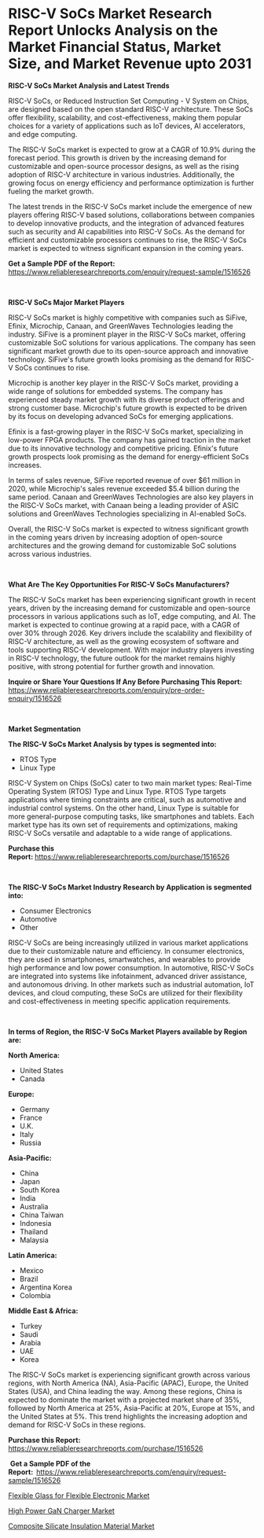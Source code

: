 <p><h1>RISC-V SoCs Market Research Report Unlocks Analysis on the Market Financial Status, Market Size, and Market Revenue upto 2031</h1></p><p><strong>RISC-V SoCs Market Analysis and Latest Trends</strong></p>
<p><p>RISC-V SoCs, or Reduced Instruction Set Computing - V System on Chips, are designed based on the open standard RISC-V architecture. These SoCs offer flexibility, scalability, and cost-effectiveness, making them popular choices for a variety of applications such as IoT devices, AI accelerators, and edge computing.</p><p>The RISC-V SoCs market is expected to grow at a CAGR of 10.9% during the forecast period. This growth is driven by the increasing demand for customizable and open-source processor designs, as well as the rising adoption of RISC-V architecture in various industries. Additionally, the growing focus on energy efficiency and performance optimization is further fueling the market growth.</p><p>The latest trends in the RISC-V SoCs market include the emergence of new players offering RISC-V based solutions, collaborations between companies to develop innovative products, and the integration of advanced features such as security and AI capabilities into RISC-V SoCs. As the demand for efficient and customizable processors continues to rise, the RISC-V SoCs market is expected to witness significant expansion in the coming years.</p></p>
<p><strong>Get a Sample PDF of the Report:&nbsp;</strong> <a href="https://www.reliableresearchreports.com/enquiry/request-sample/1516526">https://www.reliableresearchreports.com/enquiry/request-sample/1516526</a></p>
<p>&nbsp;</p>
<p><strong>RISC-V SoCs Major Market Players</strong></p>
<p><p>RISC-V SoCs market is highly competitive with companies such as SiFive, Efinix, Microchip, Canaan, and GreenWaves Technologies leading the industry. SiFive is a prominent player in the RISC-V SoCs market, offering customizable SoC solutions for various applications. The company has seen significant market growth due to its open-source approach and innovative technology. SiFive's future growth looks promising as the demand for RISC-V SoCs continues to rise.</p><p>Microchip is another key player in the RISC-V SoCs market, providing a wide range of solutions for embedded systems. The company has experienced steady market growth with its diverse product offerings and strong customer base. Microchip's future growth is expected to be driven by its focus on developing advanced SoCs for emerging applications.</p><p>Efinix is a fast-growing player in the RISC-V SoCs market, specializing in low-power FPGA products. The company has gained traction in the market due to its innovative technology and competitive pricing. Efinix's future growth prospects look promising as the demand for energy-efficient SoCs increases.</p><p>In terms of sales revenue, SiFive reported revenue of over $61 million in 2020, while Microchip's sales revenue exceeded $5.4 billion during the same period. Canaan and GreenWaves Technologies are also key players in the RISC-V SoCs market, with Canaan being a leading provider of ASIC solutions and GreenWaves Technologies specializing in AI-enabled SoCs.</p><p>Overall, the RISC-V SoCs market is expected to witness significant growth in the coming years driven by increasing adoption of open-source architectures and the growing demand for customizable SoC solutions across various industries.</p></p>
<p>&nbsp;</p>
<p><strong>What Are The Key Opportunities For RISC-V SoCs Manufacturers?</strong></p>
<p><p>The RISC-V SoCs market has been experiencing significant growth in recent years, driven by the increasing demand for customizable and open-source processors in various applications such as IoT, edge computing, and AI. The market is expected to continue growing at a rapid pace, with a CAGR of over 30% through 2026. Key drivers include the scalability and flexibility of RISC-V architecture, as well as the growing ecosystem of software and tools supporting RISC-V development. With major industry players investing in RISC-V technology, the future outlook for the market remains highly positive, with strong potential for further growth and innovation.</p></p>
<p><strong>Inquire or Share Your Questions If Any Before Purchasing This Report:</strong> <a href="https://www.reliableresearchreports.com/enquiry/pre-order-enquiry/1516526">https://www.reliableresearchreports.com/enquiry/pre-order-enquiry/1516526</a></p>
<p>&nbsp;</p>
<p><strong>Market Segmentation</strong></p>
<p><strong>The RISC-V SoCs Market Analysis by types is segmented into:</strong></p>
<p><ul><li>RTOS Type</li><li>Linux Type</li></ul></p>
<p><p>RISC-V System on Chips (SoCs) cater to two main market types: Real-Time Operating System (RTOS) Type and Linux Type. RTOS Type targets applications where timing constraints are critical, such as automotive and industrial control systems. On the other hand, Linux Type is suitable for more general-purpose computing tasks, like smartphones and tablets. Each market type has its own set of requirements and optimizations, making RISC-V SoCs versatile and adaptable to a wide range of applications.</p></p>
<p><strong>Purchase this Report:&nbsp;</strong><a href="https://www.reliableresearchreports.com/purchase/1516526">https://www.reliableresearchreports.com/purchase/1516526</a></p>
<p>&nbsp;</p>
<p><strong>The RISC-V SoCs Market Industry Research by Application is segmented into:</strong></p>
<p><ul><li>Consumer Electronics</li><li>Automotive</li><li>Other</li></ul></p>
<p><p>RISC-V SoCs are being increasingly utilized in various market applications due to their customizable nature and efficiency. In consumer electronics, they are used in smartphones, smartwatches, and wearables to provide high performance and low power consumption. In automotive, RISC-V SoCs are integrated into systems like infotainment, advanced driver assistance, and autonomous driving. In other markets such as industrial automation, IoT devices, and cloud computing, these SoCs are utilized for their flexibility and cost-effectiveness in meeting specific application requirements.</p></p>
<p>&nbsp;</p>
<p><strong>In terms of Region, the RISC-V SoCs Market Players available by Region are:</strong></p>
<p>
    <p> <strong> North America: </strong>
        <ul>
            <li>United States</li>
            <li>Canada</li>
        </ul>
        </p> 
    <p> <strong> Europe: </strong>
        <ul>
            <li>Germany</li>
            <li>France</li>
            <li>U.K.</li>
            <li>Italy</li>
            <li>Russia</li>
        </ul>
        </p> 
    <p> <strong> Asia-Pacific: </strong>
        <ul>
            <li>China</li>
            <li>Japan</li>
            <li>South Korea</li>
            <li>India</li>
            <li>Australia</li>
            <li>China Taiwan</li>
            <li>Indonesia</li>
            <li>Thailand</li>
            <li>Malaysia</li>
        </ul>
        </p> 
    <p> <strong> Latin America: </strong>
        <ul>
            <li>Mexico</li>
            <li>Brazil</li>
            <li>Argentina Korea</li>
            <li>Colombia</li>
        </ul>
        </p> 
    <p> <strong> Middle East & Africa: </strong>
        <ul>
            <li>Turkey</li>
            <li>Saudi</li>
            <li>Arabia</li>
            <li>UAE</li>
            <li>Korea</li>
        </ul>
    </p>
    </p>
<p><p>The RISC-V SoCs market is experiencing significant growth across various regions, with North America (NA), Asia-Pacific (APAC), Europe, the United States (USA), and China leading the way. Among these regions, China is expected to dominate the market with a projected market share of 35%, followed by North America at 25%, Asia-Pacific at 20%, Europe at 15%, and the United States at 5%. This trend highlights the increasing adoption and demand for RISC-V SoCs in these regions.</p></p>
<p><strong>Purchase this Report: </strong><a href="https://www.reliableresearchreports.com/purchase/1516526">https://www.reliableresearchreports.com/purchase/1516526</a></p>
<p>&nbsp;<strong>Get a Sample PDF of the Report:&nbsp;&nbsp;</strong><a href="https://www.reliableresearchreports.com/enquiry/request-sample/1516526">https://www.reliableresearchreports.com/enquiry/request-sample/1516526</a></p>
<p><strong></strong></p>
<p><p><a href="https://view.publitas.com/reportprime-1/flexible-glass-for-flexible-electronic-market-growth-market-trends-covid-19-impact-and-forecasts-for-period-from-2024-2031/">Flexible Glass for Flexible Electronic Market</a></p><p><a href="https://view.publitas.com/reportprime-1/high-power-gan-charger-market-research-report-forecasted-for-period-from-2024-2031-by-market-type-market-application-and-region/">High Power GaN Charger Market</a></p><p><a href="https://view.publitas.com/reportprime-1/composite-silicate-insulation-material-market-growth-market-trends-covid-19-impact-and-forecasts-for-period-from-2024-2031/">Composite Silicate Insulation Material Market</a></p></p>